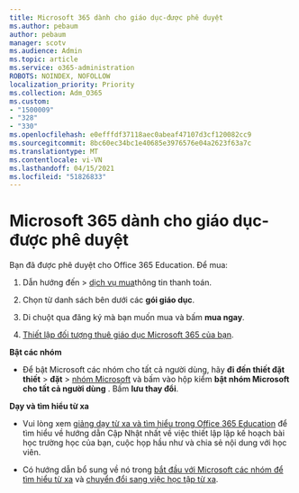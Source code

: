```yaml
---
title: Microsoft 365 dành cho giáo dục-được phê duyệt
ms.author: pebaum
author: pebaum
manager: scotv
ms.audience: Admin
ms.topic: article
ms.service: o365-administration
ROBOTS: NOINDEX, NOFOLLOW
localization_priority: Priority
ms.collection: Adm_O365
ms.custom:
- "1500009"
- "328"
- "330"
ms.openlocfilehash: e0efffdf37118aec0abeaf47107d3cf120082cc9
ms.sourcegitcommit: 8bc60ec34bc1e40685e3976576e04a2623f63a7c
ms.translationtype: MT
ms.contentlocale: vi-VN
ms.lasthandoff: 04/15/2021
ms.locfileid: "51826833"
---
```

# <a name="microsoft-365-for-education---approved"></a>Microsoft 365 dành cho giáo dục-được phê duyệt

Bạn đã được phê duyệt cho Office 365 Education.  Để mua:

1. Dẫn hướng đến  >  [dịch vụ mua](https://portal.office.com/AdminPortal/Home#/catalog)thông tin thanh toán.

2. Chọn từ danh sách bên dưới các **gói giáo dục**.

3. Di chuột qua đăng ký mà bạn muốn mua và bấm **mua ngay**.

4. [Thiết lập đối tượng thuê giáo dục Microsoft 365 của bạn](https://docs.microsoft.com/microsoft-365/education/deploy/create-your-office-365-tenant).

**Bật các nhóm**

- Để bật Microsoft các nhóm cho tất cả người dùng, hãy **đi đến thiết đặt thiết**  >  **đặt**  >  [nhóm Microsoft](https://admin.microsoft.com/Adminportal/Home#/SettingsMultiPivot/:/Settings/L1/SkypeTeams) và bấm vào hộp kiểm **bật nhóm Microsoft cho tất cả người dùng** . Bấm **lưu thay đổi**.

**Dạy và tìm hiểu từ xa**

- Vui lòng xem [giảng dạy từ xa và tìm hiểu trong Office 365 Education](https://support.office.com/article/remote-teaching-and-learning-in-office-365-education-f651ccae-7b65-478b-8366-51bb884025c4) để tìm hiểu về hướng dẫn Cập Nhật nhất về việc thiết lập lập kế hoạch bài học trường học của bạn, cuộc họp hầu như và chia sẻ nội dung với học viên.

- Có hướng dẫn bổ sung về nó trong [bắt đầu với Microsoft các nhóm để tìm hiểu từ xa](https://docs.microsoft.com/MicrosoftTeams/remote-learning-edu) và [chuyển đổi sang việc học tập từ xa](https://www.microsoft.com/education/remote-learning).
